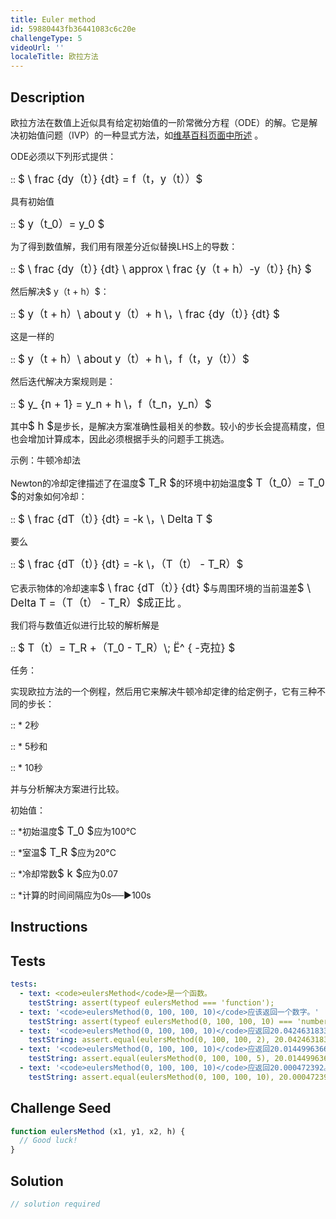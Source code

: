 ```yaml
---
title: Euler method
id: 59880443fb36441083c6c20e
challengeType: 5
videoUrl: ''
localeTitle: 欧拉方法
---
```


## Description
<section id="description"><p>欧拉方法在数值上近似具有给定初始值的一阶常微分方程（ODE）的解。它是解决初始值问题（IVP）的一种显式方法，如<a href="https://en.wikipedia.org/wiki/Euler method" title="wp：欧拉方法">维基百科页面中所述</a> 。 </p><p> ODE必须以下列形式提供： </p><p> :: <big>$ \ frac {dy（t）} {dt} = f（t，y（t））$</big> </p><p>具有初始值</p><p> :: <big>$ y（t_0）= y_0 $</big> </p><p>为了得到数值解，我们用有限差分近似替换LHS上的导数： </p><p> :: <big>$ \ frac {dy（t）} {dt} \ approx \ frac {y（t + h）-y（t）} {h} $</big> </p><p>然后解决$ y（t + h）$： </p><p> :: <big>$ y（t + h）\ about y（t）+ h \，\ frac {dy（t）} {dt} $</big> </p><p>这是一样的</p><p> :: <big>$ y（t + h）\ about y（t）+ h \，f（t，y（t））$</big> </p><p>然后迭代解决方案规则是： </p><p> :: <big>$ y_ {n + 1} = y_n + h \，f（t_n，y_n）$</big> </p><p>其中<big>$ h $</big>是步长，是解决方案准确性最相关的参数。较小的步长会提高精度，但也会增加计算成本，因此必须根据手头的问题手工挑选。 </p><p>示例：牛顿冷却法</p><p> Newton的冷却定律描述了在温度<big>$ T_R $</big>的环境中初始温度<big>$ T（t_0）= T_0 $</big>的对象如何冷却： </p><p> :: <big>$ \ frac {dT（t）} {dt} = -k \，\ Delta T $</big> </p><p>要么</p><p> :: <big>$ \ frac {dT（t）} {dt} = -k \，（T（t） -  T_R）$</big> </p><p>它表示物体的冷却速率<big>$ \ frac {dT（t）} {dt} $</big>与周围环境的当前温差<big>$ \ Delta T =（T（t） -  T_R）$成正比</big> 。 </p><p>我们将与数值近似进行比较的解析解是</p><p> :: <big>$ T（t）= T_R +（T_0  -  T_R）\; Ë^ { -克拉} $</big> </p>任务： <p>实现欧拉方法的一个例程，然后用它来解决牛顿冷却定律的给定例子，它有三种不同的步长： </p><p> :: * 2秒</p><p> :: * 5秒和</p><p> :: * 10秒</p><p>并与分析解决方案进行比较。 </p>初始值： <p> :: *初始温度<big>$ T_0 $</big>应为100°C </p><p> :: *室温<big>$ T_R $</big>应为20°C </p><p> :: *冷却常数<big>$ k $</big>应为0.07 </p><p> :: *计算的时间间隔应为0s──►100s </p></section>

## Instructions
<section id="instructions">
</section>

## Tests
<section id='tests'>

```yml
tests:
  - text: <code>eulersMethod</code>是一个函数。
    testString: assert(typeof eulersMethod === 'function');
  - text: '<code>eulersMethod(0, 100, 100, 10)</code>应该返回一个数字。'
    testString: assert(typeof eulersMethod(0, 100, 100, 10) === 'number');
  - text: '<code>eulersMethod(0, 100, 100, 10)</code>应返回20.0424631833732。'
    testString: assert.equal(eulersMethod(0, 100, 100, 2), 20.0424631833732);
  - text: '<code>eulersMethod(0, 100, 100, 10)</code>应返回20.01449963666907。'
    testString: assert.equal(eulersMethod(0, 100, 100, 5), 20.01449963666907);
  - text: '<code>eulersMethod(0, 100, 100, 10)</code>应返回20.000472392。'
    testString: assert.equal(eulersMethod(0, 100, 100, 10), 20.000472392);

```

</section>

## Challenge Seed
<section id='challengeSeed'>

<div id='js-seed'>

```js
function eulersMethod (x1, y1, x2, h) {
  // Good luck!
}

```

</div>



</section>

## Solution
<section id='solution'>

```js
// solution required
```
</section>
